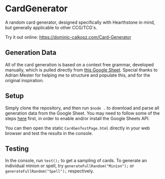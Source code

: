 # CardGenerator
A random card generator, designed specifically with Hearthstone in mind, but generally applicable to other CCG/TCG's.

Try it out online: https://dominic-calkosz.com/Card-Generator

## Generation Data
All of the card generation is based on a context free grammar, developed manually, which is pulled directly from [this Google Sheet](https://docs.google.com/spreadsheets/d/1h9wySUc0MGK2p3h5Eds8_8TSfLMenvqYym5zeSot7Bs/edit?usp=sharing). Special thanks to Adrian Mester for helping me to structure and populate this, and for the original inspiration.

## Setup
Simply clone the repository, and then run ``$node .`` to download and parse all generation data from the Google Sheet. You may need to follow some of the steps [here](https://developers.google.com/sheets/api/quickstart/nodejs) first, in order to enable and/or install the Google Sheets API.

You can then open the static ``CardGenTestPage.html`` directly in your web browser and test the results in the console.

## Testing
In the console, run ``test();`` to get a sampling of cards. To generate an individual minion or spell, try ``generateFullRandom("Minion");`` or ``generateFullRandom("Spell");`` respectively.
